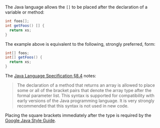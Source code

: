 The Java language allows the `[]` to be placed after the declaration of a
variable or method:

```java
int foos[];
int getFoos() [] {
  return xs;
}
```

The example above is equivalent to the following, strongly preferred, form:

```java
int[] foos;
int[] getFoos() {
  return xs;
}
```

The
[Java Language Specification §8.4](https://docs.oracle.com/javase/specs/jls/se11/html/jls-8.html#jls-8.4)
notes:

> The declaration of a method that returns an array is allowed to place some or
> all of the bracket pairs that denote the array type after the formal parameter
> list. This syntax is supported for compatibility with early versions of the
> Java programming language. It is very strongly recommended that this syntax is
> not used in new code.

Placing the square brackets immediately after the type is required by the
[Google Java Style Guide][style].

[style]: https://google.github.io/styleguide/javaguide.html#s4.8.3.2-array-declarations

